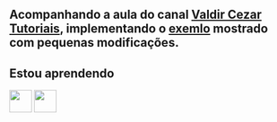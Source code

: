 ## Acompanhando a aula do canal [Valdir Cezar Tutoriais](https://www.youtube.com/@ValdirCezarTutoriais), implementando o [exemlo](https://www.youtube.com/playlist?list=PLA8Qj9w4RGkWwSTtOfXtJ62cTaLoWAFMG) mostrado com pequenas modificações.
## Estou aprendendo

<img src="https://cdn.jsdelivr.net/gh/devicons/devicon/icons/java/java-original.svg" width="40" height="40"/> 

<img src="https://cdn.jsdelivr.net/gh/devicons/devicon/icons/devicon/postgresql-original.svg" width="40" height="40"/>

